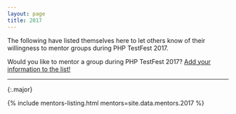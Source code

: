 ```yaml
---
layout: page
title: 2017
---
```


<!--
STOP! Do not edit this file to add your information to it!

Find the YAML file for the the current year in `docs/_data/mentors` and add your
information to the list there.
-->

The following have listed themselves here to let others know of their willingness to mentor groups during PHP TestFest 2017.

Would you like to mentor a group during PHP TestFest 2017? [Add your information to the list!](https://github.com/phpcommunity/phptestfest.org/edit/master/docs/_data/mentors/2017.yml)

---
{:.major}

{% include mentors-listing.html mentors=site.data.mentors.2017 %}